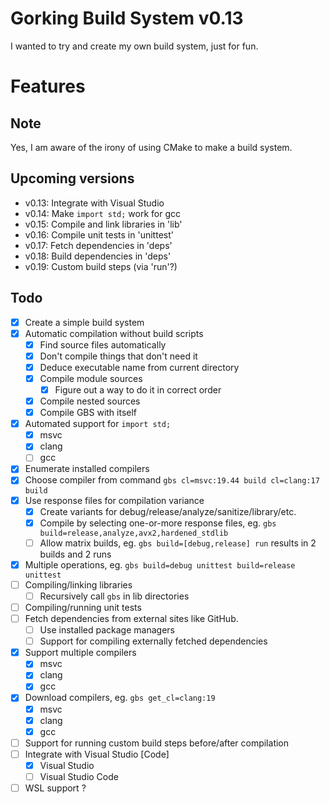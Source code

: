 # Gorking Build System v0.13
I wanted to try and create my own build system, just for fun.

# Features

## Note
Yes, I am aware of the irony of using CMake to make a build system.

## Upcoming versions
- v0.13: Integrate with Visual Studio
- v0.14: Make `import std;` work for gcc
- v0.15: Compile and link libraries in 'lib'
- v0.16: Compile unit tests in 'unittest'
- v0.17: Fetch dependencies in 'deps'
- v0.18: Build dependencies in 'deps'
- v0.19: Custom build steps (via 'run'?)

## Todo
- [x] Create a simple build system
- [x] Automatic compilation without build scripts
	- [x] Find source files automatically
	- [x] Don't compile things that don't need it
    - [x] Deduce executable name from current directory
	- [x] Compile module sources
		- [x] Figure out a way to do it in correct order
	- [x] Compile nested sources
	- [x] Compile GBS with itself
- [x] Automated support for `import std;`
	- [x] msvc
	- [x] clang
	- [ ] gcc
- [x] Enumerate installed compilers
- [x] Choose compiler from command `gbs cl=msvc:19.44 build cl=clang:17 build`
- [x] Use response files for compilation variance
    - [x] Create variants for debug/release/analyze/sanitize/library/etc.
	- [x] Compile by selecting one-or-more response files, eg. `gbs build=release,analyze,avx2,hardened_stdlib`
	- [ ] Allow matrix builds, eg. `gbs build=[debug,release] run` results in 2 builds and 2 runs
- [x] Multiple operations, eg. `gbs build=debug unittest build=release unittest`
- [ ] Compiling/linking libraries
	- [ ] Recursively call `gbs` in lib directories
- [ ] Compiling/running unit tests
- [ ] Fetch dependencies from external sites like GitHub.
	- [ ] Use installed package managers
	- [ ] Support for compiling externally fetched dependencies
- [x] Support multiple compilers
	- [x] msvc
	- [x] clang
	- [x] gcc
- [x] Download compilers, eg. `gbs get_cl=clang:19`
	- [x] msvc
	- [x] clang
	- [x] gcc
- [ ] Support for running custom build steps before/after compilation
- [ ] Integrate with Visual Studio [Code]
	- [x] Visual Studio
	- [ ] Visual Studio Code
- [ ] WSL support ?
